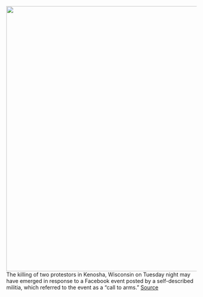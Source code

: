 <img src='https://cdn.vox-cdn.com/thumbor/b0XYnnl5ix3FyujA2gEq5-gElPQ=/0x0:5472x3648/1200x800/filters:focal(2299x1387:3173x2261)/cdn.vox-cdn.com/uploads/chorus_image/image/67297683/1228205929.jpg.0.jpg' width='700px' /><br/>
The killing of two protestors in Kenosha, Wisconsin on Tuesday night may have emerged in response to a Facebook event posted by a self-described militia, which referred to the event as a “call to arms.”
<a href='https://www.theverge.com/2020/8/26/21402571/kenosha-guard-shooting-facebook-deplatforming-militia-violence'> Source <a/>
